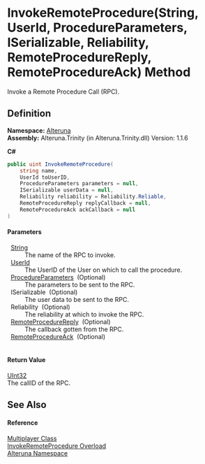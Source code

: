 # InvokeRemoteProcedure(String, UserId, ProcedureParameters, ISerializable, Reliability, RemoteProcedureReply, RemoteProcedureAck) Method


Invoke a Remote Procedure Call (RPC).



## Definition
**Namespace:** <a href="N_Alteruna">Alteruna</a>  
**Assembly:** Alteruna.Trinity (in Alteruna.Trinity.dll) Version: 1.1.6

**C#**
``` C#
public uint InvokeRemoteProcedure(
	string name,
	UserId toUserID,
	ProcedureParameters parameters = null,
	ISerializable userData = null,
	Reliability reliability = Reliability.Reliable,
	RemoteProcedureReply replyCallback = null,
	RemoteProcedureAck ackCallback = null
)
```



#### Parameters
<dl><dt>  <a href="https://learn.microsoft.com/dotnet/api/system.string" target="_blank" rel="noopener noreferrer">String</a></dt><dd>The name of the RPC to invoke.</dd><dt>  <a href="T_Alteruna_UserId">UserId</a></dt><dd>The UserID of the User on which to call the procedure.</dd><dt>  <a href="T_Alteruna_ProcedureParameters">ProcedureParameters</a>  (Optional)</dt><dd>The parameters to be sent to the RPC.</dd><dt>  ISerializable  (Optional)</dt><dd>The user data to be sent to the RPC.</dd><dt>  Reliability  (Optional)</dt><dd>The reliability at which to invoke the RPC.</dd><dt>  <a href="T_Alteruna_RemoteProcedureReply">RemoteProcedureReply</a>  (Optional)</dt><dd>The callback gotten from the RPC.</dd><dt>  <a href="T_Alteruna_RemoteProcedureAck">RemoteProcedureAck</a>  (Optional)</dt><dd> </dd></dl>

#### Return Value
<a href="https://learn.microsoft.com/dotnet/api/system.uint32" target="_blank" rel="noopener noreferrer">UInt32</a>  
The callID of the RPC.

## See Also


#### Reference
<a href="T_Alteruna_Multiplayer">Multiplayer Class</a>  
<a href="Overload_Alteruna_Multiplayer_InvokeRemoteProcedure">InvokeRemoteProcedure Overload</a>  
<a href="N_Alteruna">Alteruna Namespace</a>  
